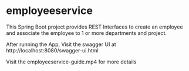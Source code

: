 # employeeservice

This Spring Boot project  provides   REST Interfaces  to   create  an employee  and associate the employee to   1 or more departments and project.

After running the App,  Visit  the swagger  UI  at     http://localhost:8080/swagger-ui.html

Visit the employeeservice-guide.mp4  for  more details
